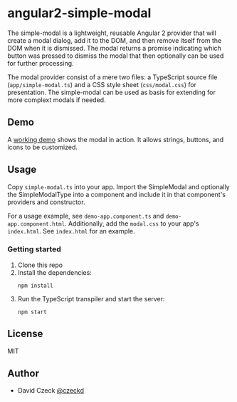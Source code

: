 # angular2-simple-modal

The simple-modal is a lightweight, reusable Angular 2 provider that will 
create a modal dialog, add it to the DOM, and then remove itself from the DOM 
when it is dismissed. The modal returns a promise indicating which button was 
pressed to dismiss the modal that then optionally can be used for further 
processing.

The modal provider consist of a mere two files: a TypeScript source file 
(`app/simple-modal.ts`) and a CSS style sheet (`css/modal.css`) for 
presentation. The simple-modal can be used as basis for extending for more
complext modals if needed.


## Demo

A [working demo](http://czeckd.github.io/angular2-simple-modal/demo/) shows
the modal in action. It allows strings, buttons, and icons to be customized.

## Usage

Copy `simple-modal.ts` into your app. Import the SimpleModal and optionally 
the SimpleModalType into a component and include it in that component's 
providers and constructor.


For a usage example, see `demo-app.component.ts` 
and `demo-app.component.html`. Additionally, add the `modal.css` to your app's 
`index.html`.  See `index.html` for an example.


### Getting started

1. Clone this repo
1. Install the dependencies:
	```
    npm install
	```
1. Run the TypeScript transpiler and start the server:
	```
	npm start
	```

## License

MIT


## Author
- David Czeck [@czeckd](https://github/czeckd)
